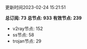 更新时间2023-02-24 15:21:51

**总订阅: 73**
**总节点: 933**
**有效节点: 239**
- v2ray节点: 152
- ss节点: 58
- trojan节点: 29
